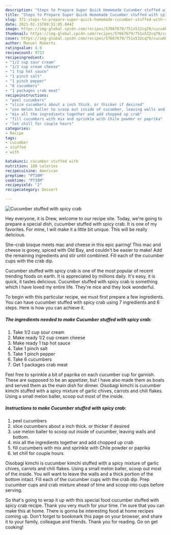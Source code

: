 ```yaml
---
description: "Steps to Prepare Super Quick Homemade Cucumber stuffed with spicy crab"
title: "Steps to Prepare Super Quick Homemade Cucumber stuffed with spicy crab"
slug: 371-steps-to-prepare-super-quick-homemade-cucumber-stuffed-with-spicy-crab
date: 2021-01-15T09:51:05.844Z
image: https://img-global.cpcdn.com/recipes/57667679/751x532cq70/cucumber-stuffed-with-spicy-crab-recipe-main-photo.jpg
thumbnail: https://img-global.cpcdn.com/recipes/57667679/751x532cq70/cucumber-stuffed-with-spicy-crab-recipe-main-photo.jpg
cover: https://img-global.cpcdn.com/recipes/57667679/751x532cq70/cucumber-stuffed-with-spicy-crab-recipe-main-photo.jpg
author: Manuel Roberts
ratingvalue: 4.9
reviewcount: 9733
recipeingredient:
- "1/2 cup sour cream"
- "1/2 cup cream cheese"
- "1 tsp hot sauce"
- "1 pinch salt"
- "1 pinch pepper"
- "6 cucumbers"
- "1 packages crab meat"
recipeinstructions:
- "peel cucumbers"
- "slice cucumbers about a inch thick. or thicker if desired"
- "use melon baller to scoop out inside of cucumber, leaving walls and bottom."
- "mix all the ingredients together and add chopped up crab"
- "fill cucumbers with mix and sprinkle with Chile powder or paprika"
- "let chill for couple hours"
categories:
- Recipe
tags:
- cucumber
- stuffed
- with

katakunci: cucumber stuffed with 
nutrition: 188 calories
recipecuisine: American
preptime: "PT10M"
cooktime: "PT38M"
recipeyield: "2"
recipecategory: Dessert

---
```



![Cucumber stuffed with spicy crab](https://img-global.cpcdn.com/recipes/57667679/751x532cq70/cucumber-stuffed-with-spicy-crab-recipe-main-photo.jpg)

Hey everyone, it is Drew, welcome to our recipe site. Today, we're going to prepare a special dish, cucumber stuffed with spicy crab. It is one of my favorites. For mine, I will make it a little bit unique. This will be really delicious.

She-crab bisque meets mac and cheese in this epic pairing! This mac and cheese is gooey, spiced with Old Bay, and couldn&#39;t be easier to make! Add the remaining ingredients and stir until combined. Fill each of the cucumber cups with the crab dip.

Cucumber stuffed with spicy crab is one of the most popular of recent trending foods on earth. It is appreciated by millions daily. It's easy, it is quick, it tastes delicious. Cucumber stuffed with spicy crab is something which I have loved my entire life. They're nice and they look wonderful.


To begin with this particular recipe, we must first prepare a few ingredients. You can have cucumber stuffed with spicy crab using 7 ingredients and 6 steps. Here is how you can achieve it.

<!--inarticleads1-->

##### The ingredients needed to make Cucumber stuffed with spicy crab:

1. Take 1/2 cup sour cream
1. Make ready 1/2 cup cream cheese
1. Make ready 1 tsp hot sauce
1. Take 1 pinch salt
1. Take 1 pinch pepper
1. Take 6 cucumbers
1. Get 1 packages crab meat


Feel free to sprinkle a bit of paprika on each cucumber cup for garnish. These are supposed to be an appetizer, but I have also made them as boats and served them as the main dish for dinner. Oisobagi kimchi is cucumber kimchi stuffed with a spicy mixture of garlic chives, carrots and chili flakes. Using a small melon baller, scoop out most of the inside. 

<!--inarticleads2-->

##### Instructions to make Cucumber stuffed with spicy crab:

1. peel cucumbers
1. slice cucumbers about a inch thick. or thicker if desired
1. use melon baller to scoop out inside of cucumber, leaving walls and bottom.
1. mix all the ingredients together and add chopped up crab
1. fill cucumbers with mix and sprinkle with Chile powder or paprika
1. let chill for couple hours


Oisobagi kimchi is cucumber kimchi stuffed with a spicy mixture of garlic chives, carrots and chili flakes. Using a small melon baller, scoop out most of the inside. You will want to leave the walls and a thick portion of the bottom intact. Fill each of the cucumber cups with the crab dip. Prep cucumber cups and crab mixture ahead of time and scoop into cups before serving. 

So that's going to wrap it up with this special food cucumber stuffed with spicy crab recipe. Thank you very much for your time. I'm sure that you can make this at home. There is gonna be interesting food at home recipes coming up. Don't forget to bookmark this page on your browser, and share it to your family, colleague and friends. Thank you for reading. Go on get cooking!
